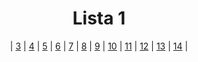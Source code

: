 <h1 align = "center">Lista 1</h1>

<div align ="center">
<p>
  | <a href="ex003/ex003.c">3</a> | <a href="ex004/ex004.c">4</a> | <a href="ex005/ex005.c">5</a> | <a href="ex006/ex006.c">6</a> |
  <a href="ex007/ex007.c">7</a> | <a href="ex008/ex008.c">8</a> | <a href="ex009/ex009.c">9</a> | <a href="ex010/ex010.c">10</a> | 
  <a href="ex011/ex011.c">11</a> | <a href="ex012/ex012.c">12</a> | <a href="ex013/ex013.c">13</a> | <a href="ex014/ex014.c">14</a> |
</p>
<p>

</p>
</div>
